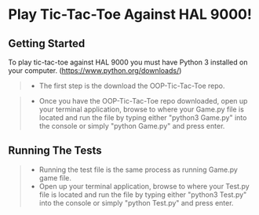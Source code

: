Play Tic-Tac-Toe Against HAL 9000!
===================



Getting Started
-------------

To play tic-tac-toe against HAL 9000 you must have Python 3 installed on your computer. (https://www.python.org/downloads/)

> - The first step is the download the OOP-Tic-Tac-Toe repo.

> - Once you have the OOP-Tic-Tac-Toe repo downloaded, open up your terminal application, browse to where your Game.py file is located and run the file by typing either "python3 Game.py" into the console or simply "python Game.py" and press enter.

Running The Tests
-------------

> - Running the test file is the same process as running Game.py game file.
> - Open up your terminal application, browse to where your Test.py file is located and run the file by typing either "python3 Test.py" into the console or simply "python Test.py" and press enter.

